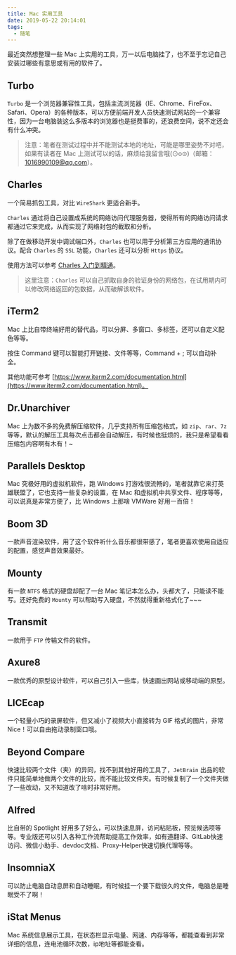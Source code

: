 ```yaml
---
title: Mac 实用工具
date: 2019-05-22 20:14:01
tags:
  - 随笔
---
```


最近突然想整理一些 Mac 上实用的工具，万一以后电脑挂了，也不至于忘记自己安装过哪些有意思或有用的软件了。

## Turbo

`Turbo` 是一个浏览器兼容性工具，包括主流浏览器（IE、Chrome、FireFox、Safari、Opera）的各种版本，可以方便前端开发人员快速测试网站的一个兼容性，因为一台电脑装这么多版本的浏览器也是挺费事的，还浪费空间，说不定还会有什么冲突。

<!-- more -->

> 注意：笔者在测试过程中并不能测试本地的地址，可能是哪里姿势不对吧，如果有读者在 Mac 上测试可以的话，麻烦给我留言哦(⊙o⊙)（邮箱：1016990109@qq.com）。

## Charles

一个简易抓包工具，对比 `WireShark` 更适合新手。

`Charles` 通过将自己设置成系统的网络访问代理服务器，使得所有的网络访问请求都通过它来完成，从而实现了网络封包的截取和分析。

除了在做移动开发中调试端口外，`Charles` 也可以用于分析第三方应用的通讯协议。配合 `Charles` 的 `SSL` 功能，`Charles` 还可以分析 `Https` 协议。

使用方法可以参考 [Charles 入门到精通](https://blog.devtang.com/2015/11/14/charles-introduction/)。

> 这里注意：`Charles` 可以自己抓取自身的验证身份的网络包，在试用期内可以修改网络返回的包数据，从而破解该软件。

## iTerm2

Mac 上比自带终端好用的替代品，可以分屏、多窗口、多标签，还可以自定义配色等等。

按住 Command 键可以智能打开链接、文件等等，Command + ; 可以自动补全。

其他功能可参考 [https://www.iterm2.com/documentation.html](https://www.iterm2.com/documentation.html)。

## Dr.Unarchiver

Mac 上为数不多的免费解压缩软件，几乎支持所有压缩包格式，如 `zip`、`rar`、`7z`等等，默认的解压工具每次点击都会自动解压，有时候也挺烦的，我只是希望看看压缩包内容啊有木有！~

## Parallels Desktop

Mac 究极好用的虚拟机软件，跑 Windows 打游戏很流畅的，笔者就靠它来打英雄联盟了，它也支持一些复杂的设置，在 Mac 和虚拟机中共享文件、程序等等，可以说真是非常方便了，比 Windows 上那啥 VMWare 好用一百倍！

## Boom 3D

一款声音渲染软件，用了这个软件听什么音乐都很带感了，笔者更喜欢使用自适应的配置，感觉声音效果最好。

## Mounty

有一款 `NTFS` 格式的硬盘却配了一台 Mac 笔记本怎么办，头都大了，只能读不能写。还好免费的 `Mounty` 可以帮助写入硬盘，不然就得重新格式化了~~~

## Transmit

一款用于 `FTP` 传输文件的软件。

## Axure8

一款优秀的原型设计软件，可以自己引入一些库，快速画出网站或移动端的原型。

## LICEcap

一个轻量小巧的录屏软件，但又减小了视频大小直接转为 GIF 格式的图片，非常 Nice！可以自由拖动录制窗口哦。

## Beyond Compare

快速比较两个文件（夹）的异同，找不到其他好用的工具了，`JetBrain` 出品的软件只能简单地做两个文件的比较，而不能比较文件夹。有时候复制了一个文件夹做了一些改动，又不知道改了啥时非常好用。

## Alfred

比自带的 Spotlight 好用多了好么，可以快速息屏，访问粘贴板，预览候选项等等。专业版还可以引入各种工作流帮助提高工作效率，如有道翻译、GitLab快速访问、微信小助手、devdoc文档、Proxy-Helper快速切换代理等等。

## InsomniaX

可以防止电脑自动息屏和自动睡眠，有时候挂一个要下载很久的文件，电脑总是睡眠受不了啊！

## iStat Menus

Mac 系统信息展示工具，在状态栏显示电量、网速、内存等等，都能查看到非常详细的信息，连电池循环次数，ip地址等都能查看。
